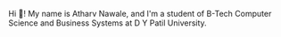 Hi 👋! My name is Atharv Nawale, and I'm a student of B-Tech Computer Science and Business Systems at D Y Patil University.
